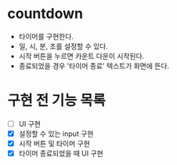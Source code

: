 # countdown

- 타이머를 구현한다.
- 일, 시, 분, 초를 설정할 수 있다.
- 시작 버튼을 누르면 카운트 다운이 시작된다.
- 종료되었을 경우 '타이머 종료' 텍스트가 화면에 뜬다.

# 구현 전 기능 목록

- [ ] UI 구현
- [x] 설정할 수 있는 input 구현
- [x] 시작 버튼 및 타이머 구현
- [x] 타이머 종료되었을 때 UI 구현
